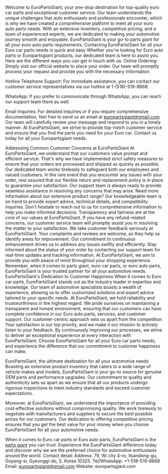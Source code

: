 Welcome to EuroPartsGiant, your one-stop destination for top-quality euro car parts and exceptional customer service. Our team understands the unique challenges that auto enthusiasts and professionals encounter, which is why we have created a comprehensive platform to meet all your euro auto parts needs. With an extensive inventory, competitive pricing, and a team of experienced experts, we are dedicated to making your automotive journey smooth and enjoyable. EuroPartsGiant is your go-to parts giant for all your euro auto parts requirements.
Contacting EuroPartsGiant for all your Euro car parts needs is quick and easy
Whether you're looking for Euro auto parts or Europartsgiant products, our dedicated team is here to assist you. Here are the different ways you can get in touch with us:
Online Ordering: Simply visit our official website to place your order. Our team will promptly process your request and provide you with the necessary information.


Hotline Telephone Support: For immediate assistance, you can contact our customer service representatives via our hotline at 1-(518)-519-8668.


WhatsApp: If you prefer to communicate through WhatsApp, you can reach our support team there as well.


Email Inquiries: For detailed inquiries or if you require comprehensive documentation, feel free to send us an email at europartsgiant@gmail.com. Our team will carefully review your message and respond to you in a timely manner.
At EuroPartsGiant, we strive to provide top-notch customer service and ensure that you find the parts you need for your Euro car. Contact us today for all your Europartsgiant needs.

Addressing Common Customer Concerns at EuroPartsGiant
At EuroPartsGiant, we understand that our customers value prompt and efficient service. That's why we have implemented strict safety measures to ensure that your orders are processed and shipped as quickly as possible. Our dedicated team works tirelessly to safeguard both our employees and valued customers.
In the rare event that you encounter any issues with your order, rest assured that our flexible return and replacement policy is in place to guarantee your satisfaction. Our support team is always ready to provide seamless assistance in resolving any concerns that may arise.
Need more information about our extensive product range? Our knowledgeable team is on hand to provide expert advice, technical details, and compatibility inquiries. Don't hesitate to reach out to us for comprehensive information to help you make informed decisions.
Transparency and fairness are at the core of our values at EuroPartsGiant. If you have any refund-related concerns, our customer service team will promptly assist you in resolving the matter to your satisfaction.
We take customer feedback seriously at EuroPartsGiant. Your complaints and reviews are welcome, as they help us identify areas for improvement. Our commitment to continuous enhancement drives us to address any issues swiftly and efficiently.
Stay informed about the status of your order by contacting our support team for real-time updates and tracking information. At EuroPartsGiant, we aim to provide you with peace of mind throughout your shopping experience.
Remember, when it comes to parts giant, euro car parts, or euro auto parts, EuroPartsGiant is your trusted partner for all your automotive needs.
EuroPartsGiant's Dedication to Customer Happiness
When it comes to Euro car parts, EuroPartsGiant stands out as the industry leader in expertise and knowledge. Our team of automotive specialists boasts a wealth of experience, allowing us to offer customized solutions and expert advice tailored to your specific needs.
At EuroPartsGiant, we hold reliability and trustworthiness in the highest regard. We pride ourselves on maintaining a transparent and honest environment, ensuring that our customers can have complete confidence in our Euro auto parts, services, and customer support.
Our customer-centric approach sets us apart from the competition. Your satisfaction is our top priority, and we make it our mission to actively listen to your feedback. By continuously improving our processes, we strive to deliver an exceptional experience at every interaction with EuroPartsGiant.
Choose EuroPartsGiant for all your Euro car parts needs, and experience the difference that our commitment to customer happiness can make.

EuroPartsGiant, the ultimate destination for all your automotive needs
Boasting an extensive product inventory that caters to a wide range of vehicle makes and models, EuroPartsGiant is your go-to source for genuine OEM parts and performance upgrades. Our commitment to quality and authenticity sets us apart as we ensure that all our products undergo rigorous inspections to meet industry standards and exceed customer expectations.

Moreover, at EuroPartsGiant, we understand the importance of providing cost-effective solutions without compromising quality. We work tirelessly to negotiate with manufacturers and suppliers to secure the best possible prices for our customers. Our dedication to offering competitive pricing ensures that you get the best value for your money when you choose EuroPartsGiant for all your automotive needs.

When it comes to Euro car parts or Euro auto parts, EuroPartsGiant is the [parts giant](https://europartsgiant.com) you can trust. Experience the EuroPartsGiant difference today and discover why we are the preferred choice for automotive enthusiasts around the world.
Contact detail:
Address: 79, Wi city 4-ro, Ilsandong-gu, Goyang-si, Gyeonggi-do, S. Korea 10325.
Tel/WhatsApp: +1-518-519-8668
Email: europartsgiant@gmail.com
Website: europartsgiant.com


